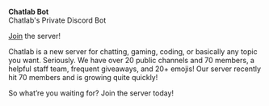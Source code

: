 **Chatlab Bot**\
Chatlab's Private Discord Bot

[Join](https://discord.gg/J5VHMyz) the server!

Chatlab is a new server for chatting, gaming, coding, or basically any topic you want. Seriously. We have over 20 public channels and 70 members, a helpful staff team, frequent giveaways, and 20+ emojis! Our server recently hit 70 members and is growing quite quickly!

So what’re you waiting for? Join the server today!